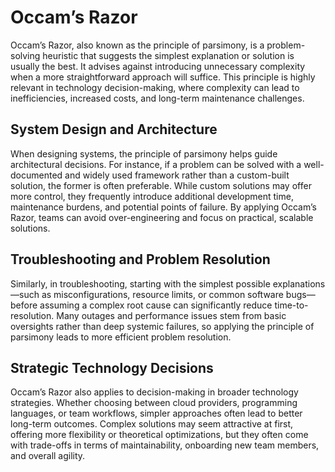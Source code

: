 # Occam’s Razor

Occam’s Razor, also known as the principle of parsimony, is a problem-solving heuristic that suggests the simplest explanation or solution is usually the best. It advises against introducing unnecessary complexity when a more straightforward approach will suffice. This principle is highly relevant in technology decision-making, where complexity can lead to inefficiencies, increased costs, and long-term maintenance challenges.

## System Design and Architecture

When designing systems, the principle of parsimony helps guide architectural decisions. For instance, if a problem can be solved with a well-documented and widely used framework rather than a custom-built solution, the former is often preferable. While custom solutions may offer more control, they frequently introduce additional development time, maintenance burdens, and potential points of failure. By applying Occam’s Razor, teams can avoid over-engineering and focus on practical, scalable solutions.

## Troubleshooting and Problem Resolution

Similarly, in troubleshooting, starting with the simplest possible explanations—such as misconfigurations, resource limits, or common software bugs—before assuming a complex root cause can significantly reduce time-to-resolution. Many outages and performance issues stem from basic oversights rather than deep systemic failures, so applying the principle of parsimony leads to more efficient problem resolution.

## Strategic Technology Decisions

Occam’s Razor also applies to decision-making in broader technology strategies. Whether choosing between cloud providers, programming languages, or team workflows, simpler approaches often lead to better long-term outcomes. Complex solutions may seem attractive at first, offering more flexibility or theoretical optimizations, but they often come with trade-offs in terms of maintainability, onboarding new team members, and overall agility.
